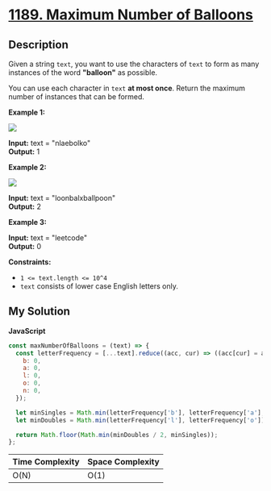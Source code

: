 # [1189. Maximum Number of Balloons](https://leetcode.com/problems/maximum-number-of-balloons)

## Description

Given a string `text`, you want to use the characters of `text` to form as many instances of the word **"balloon"** as possible.

You can use each character in `text` **at most once**. Return the maximum number of instances that can be formed.

**Example 1:**

**![](https://assets.leetcode.com/uploads/2019/09/05/1536_ex1_upd.JPG)**

**Input:** text = "nlaebolko"  
**Output:** 1

**Example 2:**

**![](https://assets.leetcode.com/uploads/2019/09/05/1536_ex2_upd.JPG)**

**Input:** text = "loonbalxballpoon"  
**Output:** 2

**Example 3:**

**Input:** text = "leetcode"  
**Output:** 0

**Constraints:**

- `1 <= text.length <= 10^4`
- `text` consists of lower case English letters only.

## My Solution

**JavaScript**

```js
const maxNumberOfBalloons = (text) => {
  const letterFrequency = [...text].reduce((acc, cur) => ((acc[cur] = acc[cur] + 1 || 1), acc), {
    b: 0,
    a: 0,
    l: 0,
    o: 0,
    n: 0,
  });

  let minSingles = Math.min(letterFrequency['b'], letterFrequency['a'], letterFrequency['n']);
  let minDoubles = Math.min(letterFrequency['l'], letterFrequency['o']);

  return Math.floor(Math.min(minDoubles / 2, minSingles));
};
```

| Time Complexity | Space Complexity |
| --------------- | ---------------- |
| O(N)            | O(1)             |
